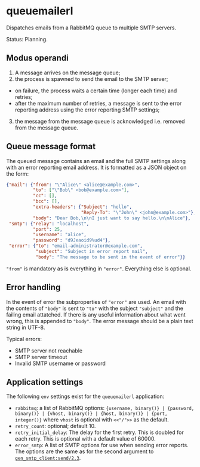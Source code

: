 queuemailerl
============

Dispatches emails from a RabbitMQ queue to multiple SMTP servers.

Status: Planning.

Modus operandi
--------------

1. A message arrives on the message queue;
2. the process is spawned to send the email to the SMTP server;
  * on failure, the process waits a certain time (longer each time) and retries;
  * after the maximum number of retries, a message is sent to the error reporting
    address using the error reporting SMTP settings;
3. the message from the message queue is acknowledged i.e. removed from the
   message queue.

Queue message format
--------------------

The queued message contains an email and the full SMTP settings along with an
error reporting email address. It is formatted as a JSON object on the form:

```JSON
{"mail": {"from": "\"Alice\" <alice@example.com>",
          "to": ["\"Bob\" <bob@example.com>"],
          "cc": [],
          "bcc": [],
          "extra-headers": {"Subject": "hello",
                            "Reply-To": "\"John\" <john@example.com>"},
          "body": "Dear Bob,\n\nI just want to say hello.\n\nAlice"},
 "smtp": {"relay": "localhost",
          "port": 25,
          "username": "alice",
          "password": "d9Jeaoid9%ud4"},
 "error": {"to": "email-administrator@example.com",
           "subject": "Subject in error report mail",
           "body": "The message to be sent in the event of error"}}
```

`"from"` is mandatory as is everything in `"error"`. Everything else is
optional.

Error handling
--------------

In the event of error the subproperties of `"error"` are used. An email with
the contents of `"body"` is sent to `"to"` with the
subject `"subject"` and the failing email attatched. If there is any
useful information about what went wrong, this is appended to
`"body"`. The error message should be a plain text string in UTF-8.

Typical errors:

* SMTP server not reachable
* SMTP server timeout
* Invalid SMTP username or password

Application settings
--------------------

The following `env` settings exist for the `queuemailerl` application:

* `rabbitmq`: a list of RabbitMQ options: `{username, binary()} |
    {password, binary()} | {vhost, binary()} | {host, binary()} |
    {port, integer()}` where `vhost` is optional with `<<"/">>` as the default.
* `retry_count`: optional; default 10.
* `retry_initial_delay`: The delay for the first retry. This is doubled for
  each retry. This is optional with a default value of 60000.
* `error_smtp`: A list of SMTP options for use when sending error reports. The
  options are the same as for the second argument to
  [`gen_smtp_client:send/2,3`](https://github.com/Vagabond/gen_smtp/).
